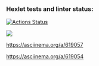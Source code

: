 ### Hexlet tests and linter status:
[![Actions Status](https://github.com/CriSmile92/frontend-project-lvl1/actions/workflows/hexlet-check.yml/badge.svg)](https://github.com/CriSmile92/frontend-project-lvl1/actions)

<a href="https://codeclimate.com/github/CriSmile92/frontend-project-lvl1/maintainability"><img src="https://api.codeclimate.com/v1/badges/2cc40607b879a2f2ce5b/maintainability" /></a>

https://asciinema.org/a/619057

https://asciinema.org/a/619054